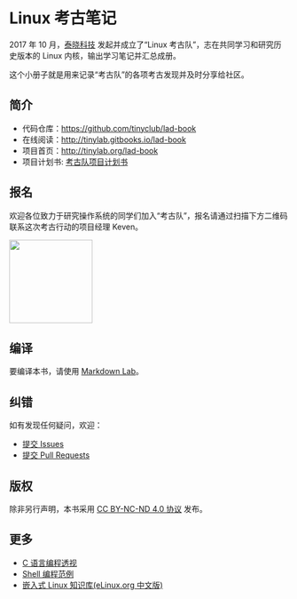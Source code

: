 
# Linux 考古笔记

2017 年 10 月，[泰晓科技](http://tinylab.org) 发起并成立了“Linux 考古队”，志在共同学习和研究历史版本的 Linux 内核，输出学习笔记并汇总成册。

这个小册子就是用来记录“考古队”的各项考古发现并及时分享给社区。

## 简介

-   代码仓库：<https://github.com/tinyclub/lad-book>
-   在线阅读：<http://tinylab.gitbooks.io/lad-book>
-   项目首页：<http://tinylab.org/lad-book>
-   项目计划书: [考古队项目计划书](./old-linux-pm.md) 

## 报名

欢迎各位致力于研究操作系统的同学们加入“考古队”，报名请通过扫描下方二维码联系这次考古行动的项目经理 Keven。

<img width=150px src=./images/wechat/keven-wechat.jpg>

## 编译

要编译本书，请使用 [Markdown Lab](http://tinylab.org/markdown-lab)。

## 纠错

如有发现任何疑问，欢迎：

* [提交 Issues](https://github.com/tinyclub/lad-book/issues)
* [提交 Pull Requests](https://github.com/tinyclub/lad-book/pulls)

## 版权

除非另行声明，本书采用 [CC BY-NC-ND 4.0 协议](https://creativecommons.org/licenses/by-nc-nd/4.0/) 发布。

## 更多

* [C 语言编程透视](http://tinylab.gitbooks.io/cbook/)
* [Shell 编程范例](http://tinylab.gitbooks.io/shellbook/)
* [嵌入式 Linux 知识库(eLinux.org 中文版)](http://tinylab.gitbooks.io/elinux/)
